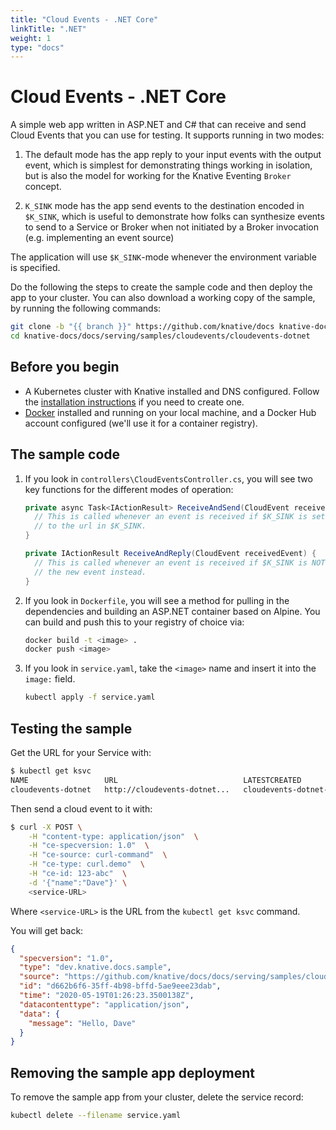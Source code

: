 ```yaml
---
title: "Cloud Events - .NET Core"
linkTitle: ".NET"
weight: 1
type: "docs"
---
```


# Cloud Events - .NET Core

A simple web app written in ASP.NET and C# that can receive and send Cloud Events that you
can use for testing. It supports running in two modes:

1. The default mode has the app reply to your input events with the output
   event, which is simplest for demonstrating things working in isolation, but
   is also the model for working for the Knative Eventing `Broker` concept.

2. `K_SINK` mode has the app send events to the destination encoded in
   `$K_SINK`, which is useful to demonstrate how folks can synthesize events to
   send to a Service or Broker when not initiated by a Broker invocation (e.g.
   implementing an event source)

The application will use `$K_SINK`-mode whenever the environment variable is
specified.

Do the following the steps to create the sample code and then deploy the app to your
cluster. You can also download a working copy of the sample, by running the
following commands:

```bash
git clone -b "{{ branch }}" https://github.com/knative/docs knative-docs
cd knative-docs/docs/serving/samples/cloudevents/cloudevents-dotnet
```

## Before you begin

- A Kubernetes cluster with Knative installed and DNS configured. Follow the
  [installation instructions](../../../../install/) if you need to
  create one.
- [Docker](https://www.docker.com) installed and running on your local machine,
  and a Docker Hub account configured (we'll use it for a container registry).

## The sample code

1. If you look in `controllers\CloudEventsController.cs`, you will see two key functions for the
   different modes of operation:

   ```csharp
   private async Task<IActionResult> ReceiveAndSend(CloudEvent receivedEvent) {
     // This is called whenever an event is received if $K_SINK is set, and sends a new event
     // to the url in $K_SINK.
   }

   private IActionResult ReceiveAndReply(CloudEvent receivedEvent) {
     // This is called whenever an event is received if $K_SINK is NOT set, and it replies with
     // the new event instead.
   }
   ```

1. If you look in `Dockerfile`, you will see a method for pulling in the
   dependencies and building an ASP.NET container based on Alpine. You can build
   and push this to your registry of choice via:

   ```bash
   docker build -t <image> .
   docker push <image>
   ```

1. If you look in `service.yaml`, take the `<image>` name and insert it
   into the `image:` field.

   ```bash
   kubectl apply -f service.yaml
   ```

## Testing the sample

Get the URL for your Service with:

```bash
$ kubectl get ksvc
NAME                 URL                            LATESTCREATED              LATESTREADY                READY   REASON
cloudevents-dotnet   http://cloudevents-dotnet...   cloudevents-dotnet-ss5pj   cloudevents-dotnet-ss5pj   True
```

Then send a cloud event to it with:

```bash
$ curl -X POST \
    -H "content-type: application/json"  \
    -H "ce-specversion: 1.0"  \
    -H "ce-source: curl-command"  \
    -H "ce-type: curl.demo"  \
    -H "ce-id: 123-abc"  \
    -d '{"name":"Dave"}' \
    <service-URL>
```

Where `<service-URL>` is the URL from the `kubectl get ksvc` command.

You will get back:

```json
{
  "specversion": "1.0",
  "type": "dev.knative.docs.sample",
  "source": "https://github.com/knative/docs/docs/serving/samples/cloudevents/cloudevents-dotnet",
  "id": "d662b6f6-35ff-4b98-bffd-5ae9eee23dab",
  "time": "2020-05-19T01:26:23.3500138Z",
  "datacontenttype": "application/json",
  "data": {
    "message": "Hello, Dave"
  }
}
```

## Removing the sample app deployment

To remove the sample app from your cluster, delete the service record:

```bash
kubectl delete --filename service.yaml
```
